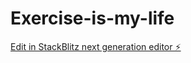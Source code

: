 # Exercise-is-my-life

[Edit in StackBlitz next generation editor ⚡️](https://stackblitz.com/~/github.com/Shwetashrikant/Exercise-is-my-life)